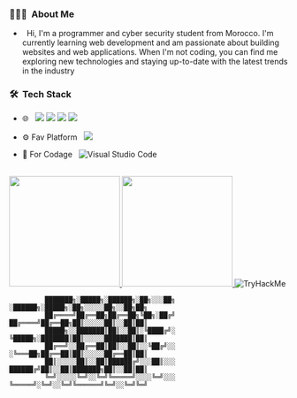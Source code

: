 <h3> 👨🏻‍💻 &nbsp;About Me </h3>

- &nbsp; Hi, I'm a programmer and cyber security student from Morocco. I'm currently learning web development and am passionate about building websites and web applications. When I'm not coding, you can find me exploring new technologies and staying up-to-date with the latest trends in the industry

<h3> 🛠 &nbsp;Tech Stack</h3>
 
- 🌐  &nbsp; <img src="https://img.shields.io/badge/python%20-%23323330.svg?&style=for-the-badge&logo=python&logoColor=yellow"/>                                  <img src="https://img.shields.io/badge/html%20-%23323330.svg?&style=for-the-badge&logo=html&logoColor=white"/>                                                       <img src="https://img.shields.io/badge/css%20-%23323330.svg?&style=for-the-badge&logo=css&logoColor=blue"/>                                                        <img src="https://img.shields.io/badge/javascript%20-%23323330.svg?&style=for-the-badge&logo=javascript&logoColor=yellow"/>

- ⚙️ Fav Platform &nbsp;
  <img src="https://img.shields.io/badge/github%20-%23121011.svg?&style=for-the-badge&logo=github&logoColor=white"/>

- 🔧 For Codage  &nbsp;
 ![Visual Studio Code](https://img.shields.io/badge/-VsCode-2C2C32?style=flat-square&logo=visual-studio-code&logoColor=0078D7) 

<br/>

<a href="https://github.com/f0dysalhi">
  <img height="200em" src="https://github-readme-stats.vercel.app/api?username=f0dysalhi&theme=buefy&show_icons=true" />
  <img height="200em" src="https://github-readme-stats.vercel.app/api/top-langs/?username=f0dysalhi&theme=buefy&layout=compact" />
</a>
 <img src="https://tryhackme-badges.s3.amazonaws.com/0xS0my.png" alt="TryHackMe">
<br/>

             ███████╗░█████╗░██████╗░██╗░░░██╗  ░██████╗░█████╗░██╗░░░░░██╗░░██╗██╗
             ██╔════╝██╔══██╗██╔══██╗╚██╗░██╔╝  ██╔════╝██╔══██╗██║░░░░░██║░░██║██║
             █████╗░░███████║██║░░██║░╚████╔╝░  ╚█████╗░███████║██║░░░░░███████║██║
             ██╔══╝░░██╔══██║██║░░██║░░╚██╔╝░░  ░╚═══██╗██╔══██║██║░░░░░██╔══██║██║
             ██║░░░░░██║░░██║██████╔╝░░░██║░░░  ██████╔╝██║░░██║███████╗██║░░██║██║        
             ╚═╝░░░░░╚═╝░░╚═╝╚═════╝░░░░╚═╝░░░  ╚═════╝░╚═╝░░╚═╝╚══════╝╚═╝░░╚═╝╚═╝
